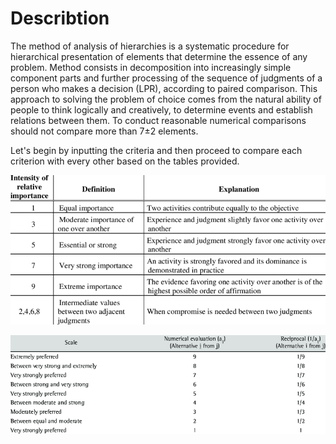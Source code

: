 # Describtion

The method of analysis of hierarchies is a systematic procedure for hierarchical
presentation of elements that determine the essence of any problem. Method
consists in decomposition into increasingly simple component parts and further
processing of the sequence of judgments of a person who makes a decision (LPR), according to
paired comparison. This approach to solving the problem of choice comes from
the natural ability of people to think logically and creatively, to determine events and
establish relations between them. To conduct reasonable
numerical comparisons should not compare more than 7±2 elements.

Let's begin by inputting the criteria and then proceed to compare each criterion with every other based on the tables provided.

![Saatys-scale1](https://github.com/Bohdan-Somriakov/decision_maker/blob/main/assets/criteria_description/Saatys-scale-of-relative-importance.png)



![Saatys-scale2](https://github.com/Bohdan-Somriakov/decision_maker/blob/main/assets/criteria_description/Saatys-scale-of-relative-importance-SAATY-2005.png)
